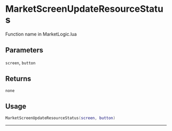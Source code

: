# MarketScreenUpdateResourceStatus
Function name in MarketLogic.lua
## Parameters
`screen`, `button`
## Returns
`none`
## Usage
```lua
MarketScreenUpdateResourceStatus(screen, button)
```
---

